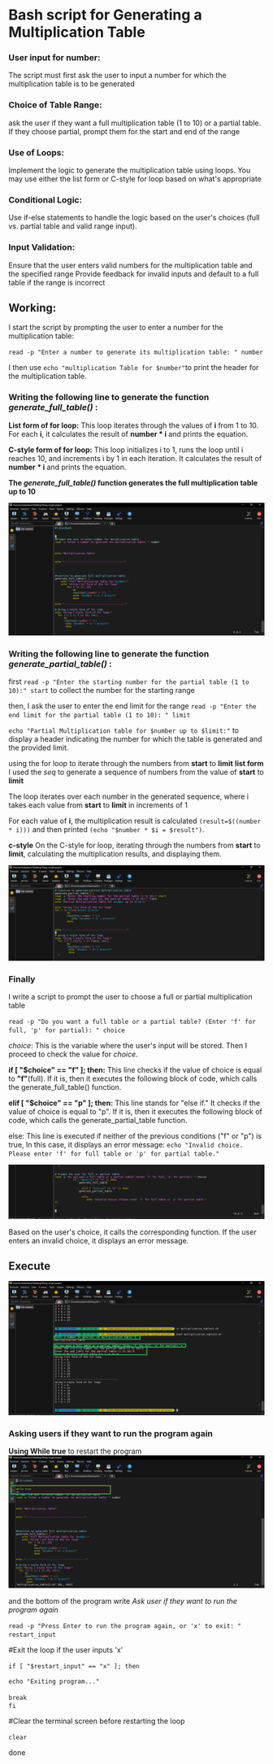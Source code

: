# Bash script for Generating a Multiplication Table

### User input for number: 
The script must first ask the user to input a number for which the multiplication table is to be generated 

### Choice of Table Range: 
ask the user if they want a full multiplication table (1 to 10) or a partial table. If they choose partial, prompt them for the start and end of the range

### Use of Loops:
Implement the logic to generate the multiplication table using loops. You may use either the list form or C-style for loop based on what's appropriate

### Conditional Logic: 
Use if-else statements to handle the logic based on the user's choices (full vs. partial table and valid range input).

### Input Validation: 
Ensure that the user enters valid numbers for the multiplication table and the specified range Provide feedback for invalid inputs and default to a full table if the range is incorrect

## Working: 
I start the script by prompting the user to enter a number for the multiplication table:

`read -p "Enter a number to generate its multiplication table: " number`

I then use `echo "multiplication Table for $number"`to print the header for the multiplication table.

### Writing the following line to generate the function *generate_full_table()* :
**List form of for loop:**
This loop iterates through the values of **i** from 1 to 10.
For each **i**, it calculates the result of **number * i** and prints the equation.

**C-style form of for loop:**
This loop initializes i to 1, runs the loop until i reaches 10, and increments i by 1 in each iteration.
It calculates the result of **number * i** and prints the equation.

**The *generate_full_table()* function generates the full multiplication table up to 10**

![screenhshoot of the above step](image/MultiplicationT.png)

### Writing the following line to generate the function *generate_partial_table()* :

first `read -p "Enter the starting number for the partial table (1 to 10):" start` to collect the number for the starting range

then, I ask the user to enter the end limit for the range
`read -p "Enter the end limit for the partial table (1 to 10): " limit`

`echo "Partial Multiplication table for $number up to $limit:"` to display a header indicating the number for which the table is generated and the provided limit.

using the for loop to iterate through the numbers from **start** to **limit**
**list form**
I used the *seq* to generate a sequence of numbers from the value of **start** to **limit**

The loop iterates over each number in the generated sequence, where i takes each value from **start** to **limit** in increments of 1

For each value of **i**, the multiplication result is calculated `(result=$((number * i)))` and then printed `(echo "$number * $i = $result")`.

**c-style**
 On the C-style for loop, iterating through the numbers from **start** to **limit**, calculating the multiplication results, and displaying them.
 
 ![screenshot of the above step](image/Functions.png)

### Finally
I write a script to prompt the user to choose a full or partial multiplication table 

`read -p "Do you want a full table or a partial table? (Enter 'f' for full, 'p' for partial): " choice`

*choice*: This is the variable where the user's input will be stored.
Then I proceed to check the value for *choice*.

**if [ "$choice" == "f" ]; then:** This line checks if the value of choice is equal to **"f"**(full). If it is, then it executes the following block of code, which calls the generate_full_table() function.

**elif [ "$choice" == "p" ]; then:** This line stands for "else if." It checks if the value of choice is equal to "p". If it is, then it executes the following block of code, which calls the generate_partial_table function.

else: This line is executed if neither of the previous conditions ("f" or "p") is true, In this case, it displays an error message:
`echo "Invalid choice. Please enter 'f' for full table or 'p' for partial table."`

![screenshot of the above step](image/choice.png)


Based on the user's choice, it calls the corresponding function.
If the user enters an invalid choice, it displays an error message.

## Execute
![screenshot of the above step](image/Test2.png)

### Asking users if they want to run the program again
**Using While true** to restart the program 
![screenshot of while true](image/while.png)

and the bottom of the program write *Ask user if they want to run the program again*

`read -p "Press Enter to run the program again, or 'x' to exit: " restart_input`

#Exit the loop if the user inputs 'x'

`if [ "$restart_input" == "x" ]; then`

    echo "Exiting program..."
   
    break
    fi

#Clear the terminal screen before restarting the loop

`clear`

done



